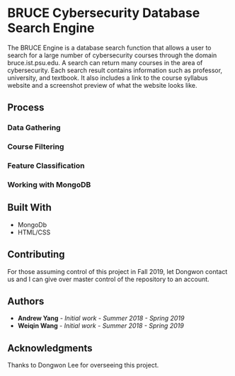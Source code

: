 # BRUCE Cybersecurity Database Search Engine

The BRUCE Engine is a database search function that allows a user to search for a large number of cybersecurity courses through the domain bruce.ist.psu.edu. A search can return many courses in the area of cybersecurity. Each search result contains information such as professor, university, and textbook. It also includes a link to the course syllabus website and a screenshot preview of what the website looks like.

## Process



### Data Gathering



### Course Filtering



### Feature Classification

### Working with MongoDB



## Built With

* MongoDb
* HTML/CSS

## Contributing

For those assuming control of this project in Fall 2019, let Dongwon contact us and I can give over master control of the repository to an account.


## Authors

* **Andrew Yang** - *Initial work* - *Summer 2018 - Spring 2019*
* **Weiqin Wang** - *Initial work* - *Summer 2018 - Spring 2019*


## Acknowledgments

Thanks to Dongwon Lee for overseeing this project.

